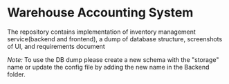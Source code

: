 # Warehouse Accounting System
The repository contains implementation of inventory management service(backend and frontend), a dump of database structure, screenshots of UI, and requirements document

*Note:* To use the DB dump please create a new schema with the "storage" name or update the config file by adding the new name in the Backend folder.
